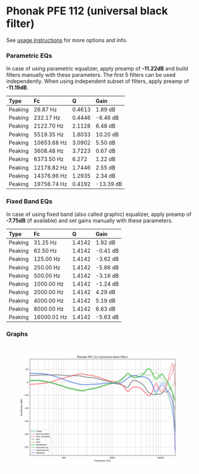 # Phonak PFE 112 (universal black filter)
See [usage instructions](https://github.com/jaakkopasanen/AutoEq#usage) for more options and info.

### Parametric EQs
In case of using parametric equalizer, apply preamp of **-11.22dB** and build filters manually
with these parameters. The first 5 filters can be used independently.
When using independent subset of filters, apply preamp of **-11.19dB**.

| Type    | Fc          |      Q | Gain      |
|:--------|:------------|:-------|:----------|
| Peaking | 26.87 Hz    | 0.4613 | 1.89 dB   |
| Peaking | 232.17 Hz   | 0.4446 | -6.46 dB  |
| Peaking | 2122.70 Hz  | 2.1128 | 6.48 dB   |
| Peaking | 5519.35 Hz  | 1.8033 | 10.20 dB  |
| Peaking | 10653.68 Hz | 3.0902 | 5.50 dB   |
| Peaking | 3608.48 Hz  | 3.7223 | 0.67 dB   |
| Peaking | 6373.50 Hz  | 6.272  | 1.22 dB   |
| Peaking | 12178.82 Hz | 1.7446 | 2.55 dB   |
| Peaking | 14376.96 Hz | 1.2935 | 2.34 dB   |
| Peaking | 19756.74 Hz | 0.4192 | -13.39 dB |

### Fixed Band EQs
In case of using fixed band (also called graphic) equalizer, apply preamp of **-7.75dB**
(if available) and set gains manually with these parameters.

| Type    | Fc          |      Q | Gain     |
|:--------|:------------|:-------|:---------|
| Peaking | 31.25 Hz    | 1.4142 | 1.92 dB  |
| Peaking | 62.50 Hz    | 1.4142 | -0.41 dB |
| Peaking | 125.00 Hz   | 1.4142 | -3.62 dB |
| Peaking | 250.00 Hz   | 1.4142 | -5.86 dB |
| Peaking | 500.00 Hz   | 1.4142 | -3.16 dB |
| Peaking | 1000.00 Hz  | 1.4142 | -1.24 dB |
| Peaking | 2000.00 Hz  | 1.4142 | 4.29 dB  |
| Peaking | 4000.00 Hz  | 1.4142 | 5.19 dB  |
| Peaking | 8000.00 Hz  | 1.4142 | 6.63 dB  |
| Peaking | 16000.01 Hz | 1.4142 | -5.63 dB |

### Graphs
![](./Phonak%20PFE%20112%20(universal%20black%20filter).png)